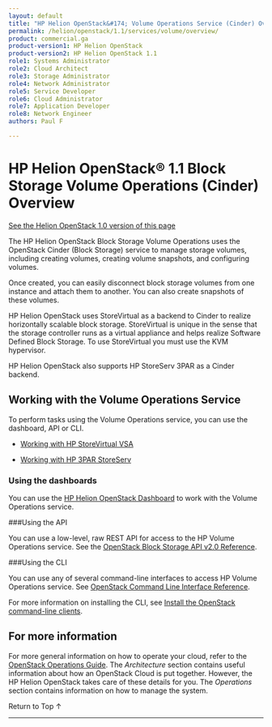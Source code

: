 ```yaml
---
layout: default
title: "HP Helion OpenStack&#174; Volume Operations Service (Cinder) Overview"
permalink: /helion/openstack/1.1/services/volume/overview/
product: commercial.ga
product-version1: HP Helion OpenStack
product-version2: HP Helion OpenStack 1.1
role1: Systems Administrator 
role2: Cloud Architect 
role3: Storage Administrator 
role4: Network Administrator 
role5: Service Developer 
role6: Cloud Administrator 
role7: Application Developer 
role8: Network Engineer 
authors: Paul F

---
```

<!--PUBLISHED-->

<script>

function PageRefresh {
onLoad="window.refresh"
}

PageRefresh();

</script>

<!--
<p style="font-size: small;"> <a href="/helion/openstack/1.1/services/reporting/overview/">&#9664; PREV</a> | <a href="/helion/openstack/1.1/services/overview/">&#9650; UP</a> | <a href="/helion/openstack/1.1/services/horizon/overview/"> NEXT &#9654</a> </p>
-->

# HP Helion OpenStack&#174; 1.1 Block Storage Volume Operations (Cinder) Overview #
[See the Helion OpenStack 1.0 version of this page](/helion/openstack/services/volume/overview/)

<!-- modeled after HP Cloud Networking Getting Started (network.getting.started.md) -->

The HP Helion OpenStack Block Storage Volume Operations uses the OpenStack Cinder (Block Storage) service to manage storage volumes, including creating volumes, creating volume snapshots, and configuring volumes. 

Once created, you can easily disconnect block storage volumes from one instance and attach them to another. You can also create snapshots of these volumes. 

HP Helion OpenStack uses StoreVirtual as a backend to Cinder to realize horizontally scalable block storage. StoreVirtual is unique in the sense that the storage controller runs as a virtual appliance and helps realize Software Defined Block Storage. To use StoreVirtual you must use the KVM hypervisor. 


HP Helion OpenStack also supports HP StoreServ 3PAR as a Cinder backend.




## Working with the Volume Operations Service ##

To perform tasks using the Volume Operations service, you can use the dashboard, API or CLI.

* [Working with HP StoreVirtual VSA](/helion/openstack/1.1/install/vsa/)

* [Working with HP 3PAR StoreServ](/helion/openstack/1.1/install/3par/)



### Using the dashboards<a name="UI"></a>
You can use the [HP Helion OpenStack Dashboard](/helion/openstack/1.1/dashboard/how-works/) to work with the Volume Operations service.

###Using the API<a name="API"></a>
 
You can use a low-level, raw REST API for access to the HP Volume Operations service. See the [OpenStack Block Storage API v2.0 Reference](http://developer.openstack.org/api-ref-blockstorage-v2.html).

###Using the CLI<a name="cli"></a>

You can use any of several command-line interfaces to access HP Volume Operations service. See [OpenStack Command Line Interface Reference](http://docs.openstack.org/cli-reference/content/cinderclient_commands.html).

For more information on installing the CLI, see [Install the OpenStack command-line clients](http://docs.openstack.org/user-guide/content/install_clients.html).

<!--
## How To's with the HP Helion Volume Operations Service<a name="howto"></a>
 
The following lists of tasks can be performed by a user or administrator through the [HP Helion OpenStack Dashboard](/helion/openstack/1.1/dashboard/how-works/), the [API](http://developer.openstack.org/api-ref-blockstorage-v2.html) or [CLI](http://docs.openstack.org/cli-reference/content/cinderclient_commands.html).

Depending upon your user type, [user](#user) or [administrator](#admin), you can perform the following tasks.

### Tasks performed by users<a name="user"></a>

The following Volume Operations service tasks are usually performed by someone with the *user* role.

#### Creating and deleting a volume ###

Use the Volume Operations service to create and delete volumes, snapshots, and back ups.

#### Creating a bootable volume from an image ####

Use the Volume Operations service to create volumes that can be used to boot a virtual machine.

#### Creating and deleting a snapshot of a volume ####

Use the Volume Operations service to create volume snapshots that can be used to create other volumes.

#### Creating and deleting a backup of a volume ####

Use the Volume Operations service to create back ups of a volume or delete a backup that is no longer needed.

#### Creating a volume from a backup ####

Use the Volume Operations service to create a new volume based on a volume backup.

#### Create an image from a volume ####

Use the Volume Operations service to create an image based on an existing volume.

#### Working with volumes ###

Using the HP Volume Operations service, a user can modify volume objects.

- **Update the metadata of a volume** -- Modify the metadata associated with a volume.
- **Rename a volume** -- Change the name of an existing volume.
- **Extend a Volume** -- Increase the storage capacity of a volume.
- **Transfer a volume between users** -- Transfer a volume between users.

### Tasks performed by an Administrator<a name="admin"></a>

The following Volume Operations service tasks are usually performed by someone with the *administrator* role.

#### Create and Delete an encryption type

Use the Volume Operations service to create or delete encryption types.

#### Create and Delete a volume type

Use the Volume Operations service to create or delete volume types.

#### Associate QoS with a volume type

Use the Volume Operations service to enable or disable services.-->

## For more information ##

For more general information on how to operate your cloud, refer to the [OpenStack Operations Guide](http://docs.openstack.org/ops/). The *Architecture* section contains useful information about how an OpenStack Cloud is put together. However, the HP Helion OpenStack takes care of these details for you. The *Operations* section contains information on how to manage the system.

 <a href="#top" style="padding:14px 0px 14px 0px; text-decoration: none;"> Return to Top &#8593; </a>

----
